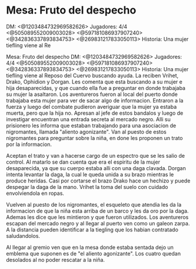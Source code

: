 # Mesa: Fruto del despecho
DM: <@1203484732969582626> 
Jugadores: 4/4 <@505089552009003028>  <@597181086937907240>  <@342836337893834753>  <@269831217833050113> 
Historia: Una mujer tiefling viene al Re

Mesa: Fruto del despecho
DM: <@1203484732969582626> 
Jugadores: 4/4 <@505089552009003028>  <@597181086937907240>  <@342836337893834753>  <@269831217833050113> 
Historia: Una mujer tiefling viene al Reposo del Cuervo buscando ayuda. La reciben Vrihet, Drako, Ophidion y Dorgan. Les comenta que esta buscando a su mujer e hija desaparecidas, y que cuando ella fue a preguntar en donde trabajaba su mujer la asaltaron. Los aventureros fueron al local del puerto donde trabajaba esta mujer para ver de sacar algo de informacion. Entraron a la fuerza y luego del combate pudieron averiguar que la mujer ya estaba muerta, pero que la hija no. Apresan al jefe de estos bandalos y luego de investigar encuentran una entrada secreta al mercado negro. Alli su prisionero les informa que estaban trabajando para una asociacion de nigromantes, llamada "aliento agonizante". Van al puesto de estos nigromantes para preguntar sobre la niña, en done les proponen un trato por la informacion.

Aceptan el trato y van a hacerse cargo de un espectro que se les salio de control. Al matarlo se dan cuenta que era el espiritu de la mujer desaparecida, ya que su cuerpo estaba alli con una daga clavada. Dorgan intenta levantar la daga, la cual le queda unida a su brazo mientras le produce heridas. Casi por cortarse el brazo Drako hace un hechizo y puede despegar la daga de la mano. Vrihet la toma del suelo con cuidado envolviendola en ropas.

Vuelven al puesto de los nigromantes, el esqueleto que atendia les da la informacion de que la niña esta arriba de un barco y les da oro por la daga. Ademas les dice que les mintieron y que fueron utilizados. Los aventureros escapan del mercado negro y al llegar al puerto ven como un galeon zarpa. A la distancia pueden identificar a la tiegling que los habian contratado saludandolos.

Al llegar al gremio ven que en la mesa donde estaba sentada dejo un emblema que suponen es de "el aliento agonizante".  Los cuatro quedan desolados al no poder rescatar a la niña.


